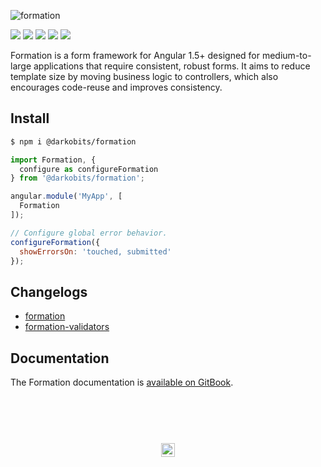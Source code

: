 ![formation](https://user-images.githubusercontent.com/441546/36626621-d671c000-18ea-11e8-8c88-c462d806d23a.png)

[![][npm-img]][npm-url] [![][travis-img]][travis-url] [![][codacy-img]][codacy-url] [![][cc-img]][cc-url] [![][xo-img]][xo-url]

Formation is a form framework for Angular 1.5+ designed for medium-to-large applications that require consistent, robust forms. It aims to reduce template size by moving business logic to controllers, which also encourages code-reuse and improves consistency.

## Install

```bash
$ npm i @darkobits/formation
```

```js
import Formation, {
  configure as configureFormation
} from '@darkobits/formation';

angular.module('MyApp', [
  Formation
]);

// Configure global error behavior.
configureFormation({
  showErrorsOn: 'touched, submitted'
});
```

## Changelogs

* [formation](/packages/formation/CHANGELOG.md)
* [formation-validators](/packages/formation-validators/CHANGELOG.md)

## Documentation

The Formation documentation is [available on GitBook](https://darkobits.gitbooks.io/formation/).

## &nbsp;
<p align="center">
  <br>
  <img width="22" height="22" src="https://cloud.githubusercontent.com/assets/441546/25318539/db2f4cf2-2845-11e7-8e10-ef97d91cd538.png">
</p>

[travis-img]: https://img.shields.io/travis/darkobits/formation.svg?style=flat-square
[travis-url]: https://travis-ci.org/darkobits/formation

[npm-img]: https://img.shields.io/npm/v/@darkobits/formation.svg?style=flat-square
[npm-url]: https://www.npmjs.com/package/@darkobits/formation

[codacy-img]: https://img.shields.io/codacy/coverage/e3fb8e46d6a241f5a952cf3fe6a49d06.svg?style=flat-square
[codacy-url]: https://www.codacy.com/app/darkobits/formation

[xo-img]: https://img.shields.io/badge/code_style-XO-e271a5.svg?style=flat-square
[xo-url]: https://github.com/sindresorhus/xo

[cc-img]: https://img.shields.io/badge/conventional%20commits-1.0.0-027dc6.svg?style=flat-square
[cc-url]: https://github.com/conventional-changelog/standard-version
